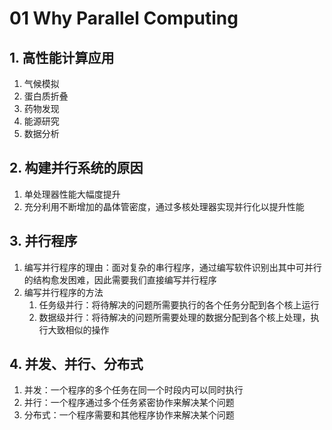# 01 Why Parallel Computing

## 1. 高性能计算应用
1. 气候模拟
2. 蛋白质折叠
3. 药物发现
4. 能源研究
5. 数据分析

## 2. 构建并行系统的原因
1. 单处理器性能大幅度提升
2. 充分利用不断增加的晶体管密度，通过多核处理器实现并行化以提升性能

## 3. 并行程序
1. 编写并行程序的理由：面对复杂的串行程序，通过编写软件识别出其中可并行的结构愈发困难，因此需要我们直接编写并行程序
2. 编写并行程序的方法
   1. 任务级并行：将待解决的问题所需要执行的各个任务分配到各个核上运行
   2. 数据级并行：将待解决的问题所需要处理的数据分配到各个核上处理，执行大致相似的操作

## 4. 并发、并行、分布式
1. 并发：一个程序的多个任务在同一个时段内可以同时执行
2. 并行：一个程序通过多个任务紧密协作来解决某个问题
3. 分布式：一个程序需要和其他程序协作来解决某个问题